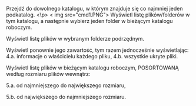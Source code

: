 <p> Przejdź do dowolnego katalogu, w którym znajduje się co najmniej jeden podkatalog. <\p>
< img src="cmd1.PNG">
Wyświetl listę plików/folderów w tym katalogu, a następnie wybierz jeden folder w bieżącym katalogu roboczym.

Wyświetl listę plików w wybranym folderze podrzędnym.

Wyświetl ponownie jego zawartość, tym razem jednocześnie wyświetlając: 4.a. informacje o właścicielu każdego pliku, 4.b. wszystkie ukryte pliki.

Wyświetl listę plików w bieżącym katalogu roboczym, POSORTOWANĄ według rozmiaru plików wewnątrz:

5.a. od najmniejszego do największego rozmiaru,

5.b. od największego do najmniejszego rozmiaru.
